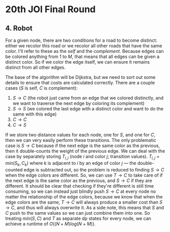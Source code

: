 # 20th JOI Final Round

## 4. Robot
For a given node, there are two conditions for a road to become distinct: either we recolor this road or we recolor all other roads that have the same color. I'll refer to these as the <i>self</i> and the <i>complement</i>. Because edges can be colored anything from $1$ to $M$, that means that all edges can be given a distinct color. So if we color the edge itself, we can ensure it remains distinct from all other edges. 

The base of the algorithm will be Dijkstra, but we need to sort out some details to ensure that costs are calculated correctly. There are a couple cases ($S$ is self, $C$ is complement):<br>
1) $S\rightarrow{C}$ (the robot just came from an edge that we colored distinctly, and we want to traverse the next edge by coloring its complement)
2) $S\rightarrow{S}$ (we colored the last edge with a distinct color and want to do the same with this edge)
3) $C\rightarrow{C}$
4) $C\rightarrow{S}$

If we store two distance values for each node, one for $S$, and one for $C$, then we can very easily perform these transitions. The only problematic case is $S\rightarrow{C}$ because if the next edge is the same color as the previous, then it double-counts the weight of the previous edge. We can deal with the case by separately storing $T_{i,j}$ (node $i$ and color $j$; transition values). $T_{i,j}$ = $min(S_k,C_k)$ where $k$ is adjacent to $i$ by an edge of color $j$ — the double-counted edge is subtracted out, so the problem is reduced to finding $S\rightarrow{C}$ when the edge colors are different. So, we can use $T\rightarrow{C}$ to take care of if the next edge is the same color as the previous, and $S\rightarrow{C}$ if they are different. It should be clear that checking if they're different is still time consuming, so we can instead just blindly push $S\rightarrow{C}$ at every node no matter the relationship of the edge colors, because we know that when the edge colors are the same, $T\rightarrow{C}$ will always produce a smaller cost than $S\rightarrow{C}$, and thus will always overwrite it. As a side note, this means that $S$ and $C$ push to the same values so we can just combine them into one. So treating $min(S,C)$ and $T$ as separate dp states for every node, we can achieve a runtime of $O((N+M)log(N+M))$.